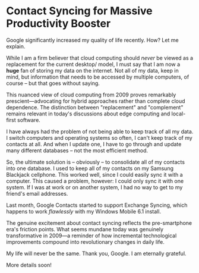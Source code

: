 # Contact Syncing for Massive Productivity Booster

  Google significantly increased my quality of life recently. How? Let me explain.

 While I am a firm believer that cloud computing should *never* be viewed as a replacement for the current desktop/ model, I must say that I am now a **huge** fan of storing my data on the internet. Not all of my data, keep in mind, but information that needs to be accessed by multiple computers, of course – but that goes without saying.

<span class="sidenote">This nuanced view of cloud computing from 2009 proves remarkably prescient—advocating for hybrid approaches rather than complete cloud dependence. The distinction between "replacement" and "complement" remains relevant in today's discussions about edge computing and local-first software.</span>

 I have always had the problem of not being able to keep track of all my data. I switch computers and operating systems so often, I can't keep track of my contacts at all. And when I update one, I have to go through and update many different databases – not the most efficient method.

 So, the ultimate solution is – obviously – to consolidate all of my contacts into one database. I used to keep all of my contacts on my Samsung Blackjack cellphone. This worked well, since I could easily sync it with a computer. This caused a problem, however: I could only sync it with one system. If I was at work or on another system, I had no way to get to my friend's email addresses.

 Last month, Google Contacts started to support Exchange Syncing, which happens to work *flawlessly* with my Windows Mobile 6\.1 install.

<span class="sidenote">The genuine excitement about contact syncing reflects the pre-smartphone era's friction points. What seems mundane today was genuinely transformative in 2009—a reminder of how incremental technological improvements compound into revolutionary changes in daily life.</span>

 My life will never be the same. Thank you, Google. I am eternally grateful.

 More details soon!

  